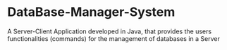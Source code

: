 # DataBase-Manager-System
A Server-Client Application developed in Java, that provides the users functionalities (commands) for the management of databases in a Server
